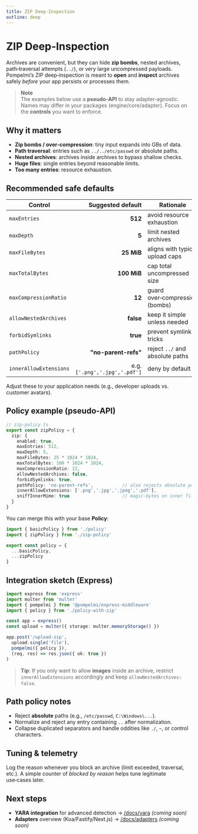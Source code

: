 ```yaml
---
title: ZIP Deep‑Inspection
outline: deep
---
```


# ZIP Deep‑Inspection

Archives are convenient, but they can hide **zip bombs**, nested archives, path‑traversal attempts (`../`), or very large uncompressed payloads. Pompelmi’s ZIP deep‑inspection is meant to **open** and **inspect** archives safely *before* your app persists or processes them.

> **Note**  
> The examples below use a **pseudo‑API** to stay adapter‑agnostic. Names may differ in your packages (engine/core/adapter). Focus on the **controls** you want to enforce.

## Why it matters

- **Zip bombs / over‑compression**: tiny input expands into GBs of data.  
- **Path traversal**: entries such as `../../etc/passwd` or absolute paths.  
- **Nested archives**: archives inside archives to bypass shallow checks.  
- **Huge files**: single entries beyond reasonable limits.  
- **Too many entries**: resource exhaustion.

## Recommended safe defaults

| Control | Suggested default | Rationale |
|---|---:|---|
| `maxEntries` | **512** | avoid resource exhaustion |
| `maxDepth` | **5** | limit nested archives |
| `maxFileBytes` | **25 MiB** | aligns with typical upload caps |
| `maxTotalBytes` | **100 MiB** | cap total uncompressed size |
| `maxCompressionRatio` | **12** | guard over‑compression (bombs) |
| `allowNestedArchives` | **false** | keep it simple unless needed |
| `forbidSymlinks` | **true** | prevent symlink tricks |
| `pathPolicy` | **"no-parent-refs"** | reject `../` and absolute paths |
| `innerAllowExtensions` | e.g. `['.png','.jpg','.pdf']` | deny by default |

Adjust these to your application needs (e.g., developer uploads vs. customer avatars).

## Policy example (pseudo‑API)

```ts
// zip-policy.ts
export const zipPolicy = {
  zip: {
    enabled: true,
    maxEntries: 512,
    maxDepth: 5,
    maxFileBytes: 25 * 1024 * 1024,
    maxTotalBytes: 100 * 1024 * 1024,
    maxCompressionRatio: 12,
    allowNestedArchives: false,
    forbidSymlinks: true,
    pathPolicy: 'no-parent-refs',           // also rejects absolute paths
    innerAllowExtensions: ['.png','.jpg','.jpeg','.pdf'],
    sniffInnerMime: true                    // magic‑bytes on inner files
  }
}
```

You can merge this with your base **Policy**:

```ts
import { basicPolicy } from './policy'
import { zipPolicy } from './zip-policy'

export const policy = {
  ...basicPolicy,
  ...zipPolicy
}
```

## Integration sketch (Express)

```ts
import express from 'express'
import multer from 'multer'
import { pompelmi } from '@pompelmi/express-middleware'
import { policy } from './policy-with-zip'

const app = express()
const upload = multer({ storage: multer.memoryStorage() })

app.post('/upload-zip',
  upload.single('file'),
  pompelmi({ policy }),
  (req, res) => res.json({ ok: true })
)
```

> **Tip**: If you only want to allow **images** inside an archive, restrict `innerAllowExtensions` accordingly and keep `allowNestedArchives: false`.

## Path policy notes

- Reject **absolute** paths (e.g., `/etc/passwd`, `C:\Windows\...`).  
- Normalize and reject any entry containing `..` after normalization.  
- Collapse duplicated separators and handle oddities like `./`, `~`, or control characters.

## Tuning & telemetry

Log the reason whenever you block an archive (limit exceeded, traversal, etc.). A simple counter of *blocked by reason* helps tune legitimate use‑cases later.

## Next steps

- **YARA integration** for advanced detection → [/docs/yara](/docs/yara) *(coming soon)*  
- **Adapters** overview (Koa/Fastify/Next.js) → [/docs/adapters](/docs/adapters) *(coming soon)*
